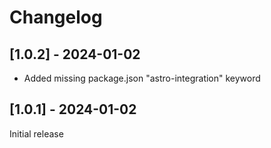 # Changelog

## [1.0.2] - 2024-01-02

- Added missing package.json "astro-integration" keyword

## [1.0.1] - 2024-01-02

Initial release
